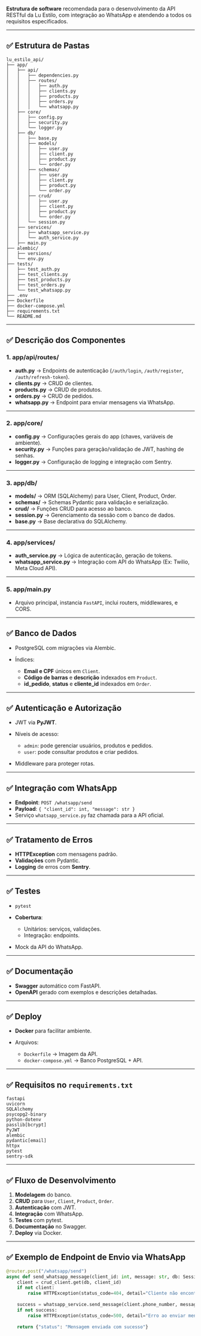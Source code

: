 **Estrutura de software** recomendada para o desenvolvimento da API RESTful da Lu Estilo, com integração ao WhatsApp e atendendo a todos os requisitos especificados.

---

## ✅ Estrutura de Pastas

```
lu_estilo_api/
├── app/
│   ├── api/
│   │   ├── dependencies.py
│   │   ├── routes/
│   │   │   ├── auth.py
│   │   │   ├── clients.py
│   │   │   ├── products.py
│   │   │   ├── orders.py
│   │   │   └── whatsapp.py
│   ├── core/
│   │   ├── config.py
│   │   ├── security.py
│   │   └── logger.py
│   ├── db/
│   │   ├── base.py
│   │   ├── models/
│   │   │   ├── user.py
│   │   │   ├── client.py
│   │   │   ├── product.py
│   │   │   └── order.py
│   │   ├── schemas/
│   │   │   ├── user.py
│   │   │   ├── client.py
│   │   │   ├── product.py
│   │   │   └── order.py
│   │   ├── crud/
│   │   │   ├── user.py
│   │   │   ├── client.py
│   │   │   ├── product.py
│   │   │   └── order.py
│   │   └── session.py
│   ├── services/
│   │   ├── whatsapp_service.py
│   │   └── auth_service.py
│   ├── main.py
├── alembic/
│   ├── versions/
│   └── env.py
├── tests/
│   ├── test_auth.py
│   ├── test_clients.py
│   ├── test_products.py
│   ├── test_orders.py
│   └── test_whatsapp.py
├── .env
├── Dockerfile
├── docker-compose.yml
├── requirements.txt
└── README.md
```

---

## ✅ Descrição dos Componentes

### **1. app/api/routes/**

* **auth.py** → Endpoints de autenticação (`/auth/login`, `/auth/register`, `/auth/refresh-token`).
* **clients.py** → CRUD de clientes.
* **products.py** → CRUD de produtos.
* **orders.py** → CRUD de pedidos.
* **whatsapp.py** → Endpoint para enviar mensagens via WhatsApp.

---

### **2. app/core/**

* **config.py** → Configurações gerais do app (chaves, variáveis de ambiente).
* **security.py** → Funções para geração/validação de JWT, hashing de senhas.
* **logger.py** → Configuração de logging e integração com Sentry.

---

### **3. app/db/**

* **models/** → ORM (SQLAlchemy) para User, Client, Product, Order.
* **schemas/** → Schemas Pydantic para validação e serialização.
* **crud/** → Funções CRUD para acesso ao banco.
* **session.py** → Gerenciamento da sessão com o banco de dados.
* **base.py** → Base declarativa do SQLAlchemy.

---

### **4. app/services/**

* **auth\_service.py** → Lógica de autenticação, geração de tokens.
* **whatsapp\_service.py** → Integração com API do WhatsApp (Ex: Twilio, Meta Cloud API).

---

### **5. app/main.py**

* Arquivo principal, instancia `FastAPI`, inclui routers, middlewares, e CORS.

---

## ✅ Banco de Dados

* PostgreSQL com migrações via Alembic.
* Índices:

  * **Email e CPF** únicos em `Client`.
  * **Código de barras** e **descrição** indexados em `Product`.
  * **id\_pedido**, **status** e **cliente\_id** indexados em `Order`.

---

## ✅ Autenticação e Autorização

* JWT via **PyJWT**.
* Níveis de acesso:

  * `admin`: pode gerenciar usuários, produtos e pedidos.
  * `user`: pode consultar produtos e criar pedidos.
* Middleware para proteger rotas.

---

## ✅ Integração com WhatsApp

* **Endpoint**: `POST /whatsapp/send`
* **Payload**: `{ "client_id": int, "message": str }`
* Serviço `whatsapp_service.py` faz chamada para a API oficial.

---

## ✅ Tratamento de Erros

* **HTTPException** com mensagens padrão.
* **Validações** com Pydantic.
* **Logging** de erros com **Sentry**.

---

## ✅ Testes

* `pytest`
* **Cobertura**:

  * Unitários: serviços, validações.
  * Integração: endpoints.
* Mock da API do WhatsApp.

---

## ✅ Documentação

* **Swagger** automático com FastAPI.
* **OpenAPI** gerado com exemplos e descrições detalhadas.

---

## ✅ Deploy

* **Docker** para facilitar ambiente.
* Arquivos:

  * `Dockerfile` → Imagem da API.
  * `docker-compose.yml` → Banco PostgreSQL + API.

---

## ✅ Requisitos no `requirements.txt`

```
fastapi
uvicorn
SQLAlchemy
psycopg2-binary
python-dotenv
passlib[bcrypt]
PyJWT
alembic
pydantic[email]
httpx
pytest
sentry-sdk
```

---

## ✅ Fluxo de Desenvolvimento

1. **Modelagem** do banco.
2. **CRUD** para `User`, `Client`, `Product`, `Order`.
3. **Autenticação** com JWT.
4. **Integração** com WhatsApp.
5. **Testes** com pytest.
6. **Documentação** no Swagger.
7. **Deploy** via Docker.

---

## ✅ Exemplo de Endpoint de Envio via WhatsApp

```python
@router.post("/whatsapp/send")
async def send_whatsapp_message(client_id: int, message: str, db: Session = Depends(get_db)):
    client = crud_client.get(db, client_id)
    if not client:
        raise HTTPException(status_code=404, detail="Cliente não encontrado")
    
    success = whatsapp_service.send_message(client.phone_number, message)
    if not success:
        raise HTTPException(status_code=500, detail="Erro ao enviar mensagem")
    
    return {"status": "Mensagem enviada com sucesso"}
```
